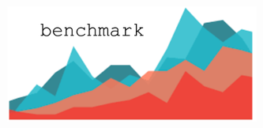 <img src="https://github.com/cp71/benchmarking/blob/main/documentation/docs/image.PNG" width="750" style="align:center;">
